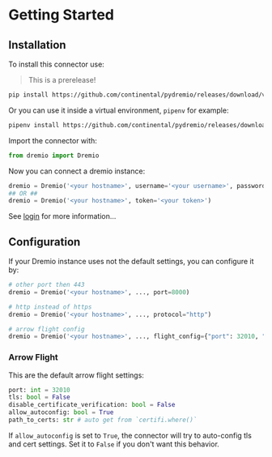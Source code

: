 # Getting Started

## Installation

To install this connector use:

> This is a prerelease!

```bash
pip install https://github.com/continental/pydremio/releases/download/v0.4.0/dremio-0.4.0-py3-none-any.whl
```

Or you can use it inside a virtual environment, `pipenv` for example:
```bash
pipenv install https://github.com/continental/pydremio/releases/download/v0.4.0/dremio-0.4.0-py3-none-any.whl
```

Import the connector with:
```python
from dremio import Dremio
```

Now you can connect a dremio instance:

```python
dremio = Dremio('<your hostname>', username='<your username>', password='<your password / token>')
## OR ##
dremio = Dremio('<your hostname>', token='<your token>')
```

See [login](DREMIO_LOGIN.md) for more information...

## Configuration

If your Dremio instance uses not the default settings, you can configure it by:

```python
# other port then 443
dremio = Dremio('<your hostname>', ..., port=8000)

# http instead of https
dremio = Dremio('<your hostname>', ..., protocol="http")

# arrow flight config
dremio = Dremio('<your hostname>', ..., flight_config={"port": 32010, "tls": True})
```

### Arrow Flight

This are the default arrow flight settings:

```python
port: int = 32010
tls: bool = False
disable_certificate_verification: bool = False
allow_autoconfig: bool = True
path_to_certs: str # auto get from `certifi.where()`
```

If `allow_autoconfig` is set to `True`, the connector will try to auto-config tls and cert settings. Set it to `False` if you don't want this behavior.

